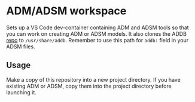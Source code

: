 # ADM/ADSM workspace

Sets up a VS Code dev-container containing ADM and ADSM tools so that you can work on creating ADM or ADSM models. It also clones the ADDB [repo](https://github.com/securitydesign/addb) to `/usr/share/addb`. Remember to use this path for `addb:` field in your ADSM files.

## Usage

Make a copy of this repository into a new project directory. If you have existing ADM or ADSM, copy them into the project directory before launching it.
